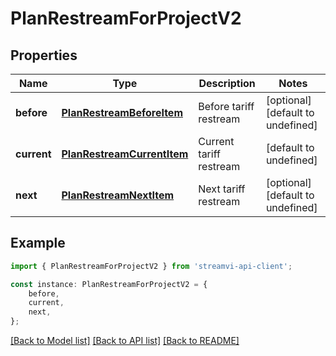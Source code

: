 # PlanRestreamForProjectV2


## Properties

Name | Type | Description | Notes
------------ | ------------- | ------------- | -------------
**before** | [**PlanRestreamBeforeItem**](PlanRestreamBeforeItem.md) | Before tariff restream | [optional] [default to undefined]
**current** | [**PlanRestreamCurrentItem**](PlanRestreamCurrentItem.md) | Current tariff restream | [default to undefined]
**next** | [**PlanRestreamNextItem**](PlanRestreamNextItem.md) | Next tariff restream | [optional] [default to undefined]

## Example

```typescript
import { PlanRestreamForProjectV2 } from 'streamvi-api-client';

const instance: PlanRestreamForProjectV2 = {
    before,
    current,
    next,
};
```

[[Back to Model list]](../README.md#documentation-for-models) [[Back to API list]](../README.md#documentation-for-api-endpoints) [[Back to README]](../README.md)
